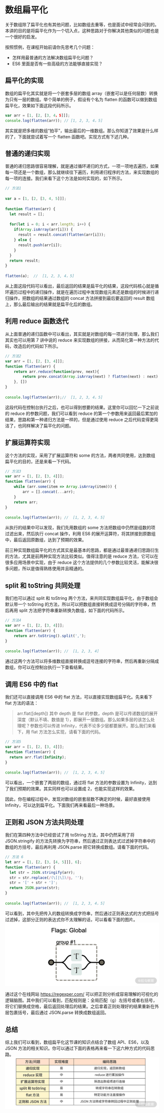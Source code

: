 # 数组扁平化
关于数组除了扁平化也有其他问题，比如数组去重等，也是面试中经常会问到的。本讲的目的是将扁平化作为一个切入点，这种思路对于你解决其他类似的问题也是一个很好的启发。

按照惯例，在课程开始前请你先思考几个问题：
- 怎样用最普通的方法解决数组扁平化问题？
- ES6 里面是否有一些高级的方法能够直接实现？

## 扁平化的实现
数组的扁平化其实就是将一个嵌套多层的数组 array（嵌套可以是任何层数）转换为只有一层的数组。举个简单的例子，假设有个名为 flatten 的函数可以做到数组扁平化，效果如下面这段代码所示。
```js
var arr = [1, [2, [3, 4，5]]];
console.log(flatten(arr)); // [1, 2, 3, 4，5]
```
其实就是把多维的数组“拍平”，输出最后的一维数组。那么你知道了效果是什么样的了，下面就尝试着写一个 flatten 函数吧。实现方式有下述几种。

## 普通的递归实现
普通的递归思路很容易理解，就是通过循环递归的方式，一项一项地去遍历，如果每一项还是一个数组，那么就继续往下遍历，利用递归程序的方法，来实现数组的每一项的连接。我们来看下这个方法是如何实现的，如下所示。
```js
// 方法1

var a = [1, [2, [3, 4, 5]]];

function flatten(arr) {
  let result = [];

  for(let i = 0; i < arr.length; i++) {
    if(Array.isArray(arr[i])) {
      result = result.concat(flatten(arr[i]));
    } else {
      result.push(arr[i]);
    }
  }
  return result;
}

flatten(a);  //  [1, 2, 3, 4，5]
```
从上面这段代码可以看出，最后返回的结果是扁平化的结果，这段代码核心就是循环遍历过程中的递归操作，就是在遍历过程中发现数组元素还是数组的时候进行递归操作，把数组的结果通过数组的 concat 方法拼接到最后要返回的 result 数组上，那么最后输出的结果就是扁平化后的数组。

## 利用 reduce 函数迭代
从上面普通的递归函数中可以看出，其实就是对数组的每一项进行处理，那么我们其实也可以用第 7 讲中说的 reduce 来实现数组的拼接，从而简化第一种方法的代码，改造后的代码如下所示。
```js
// 方法2
var arr = [1, [2, [3, 4]]];
function flatten(arr) {
    return arr.reduce(function(prev, next){
        return prev.concat(Array.isArray(next) ? flatten(next) : next)
    }, [])
}

console.log(flatten(arr));//  [1, 2, 3, 4，5]
```
这段代码在控制台执行之后，也可以得到想要的结果。这里你可以回忆一下之前说的 reduce 的参数问题，我们可以看到 reduce 的第一个参数用来返回最后累加的结果，思路和第一种递归方法是一样的，但是通过使用 reduce 之后代码变得更简洁了，也同样解决了扁平化的问题。

## 扩展运算符实现
这个方法的实现，采用了扩展运算符和 some 的方法，两者共同使用，达到数组扁平化的目的，还是来看一下代码。
```js
// 方法3
var arr = [1, [2, [3, 4]]];
function flatten(arr) {
    while (arr.some(item => Array.isArray(item))) {
        arr = [].concat(...arr);
    }
    return arr;
}

console.log(flatten(arr)); //  [1, 2, 3, 4，5]
```
从执行的结果中可以发现，我们先用数组的 some 方法把数组中仍然是组数的项过滤出来，然后执行 concat 操作，利用 ES6 的展开运算符，将其拼接到原数组中，最后返回原数组，达到了预期的效果。

前三种实现数组扁平化的方式其实是最基本的思路，都是通过最普通递归思路衍生的方法，尤其是前两种实现方法比较类似。值得注意的是 reduce 方法，它可以在很多应用场景中实现，由于 reduce 这个方法提供的几个参数比较灵活，能解决很多问题，所以是值得熟练使用并且精通的。

## split 和 toString 共同处理
我们也可以通过 split 和 toString 两个方法，来共同实现数组扁平化，由于数组会默认带一个 toString 的方法，所以可以把数组直接转换成逗号分隔的字符串，然后再用 split 方法把字符串重新转换为数组，如下面的代码所示。
```js
// 方法4
var arr = [1, [2, [3, 4]]];
function flatten(arr) {
    return arr.toString().split(',');
}

console.log(flatten(arr)); //  [1, 2, 3, 4]
```
通过这两个方法可以将多维数组直接转换成逗号连接的字符串，然后再重新分隔成数组，你可以在控制台执行一下查看结果。

## 调用 ES6 中的 flat
我们还可以直接调用 ES6 中的 flat 方法，可以直接实现数组扁平化。先来看下 flat 方法的语法：
> arr.flat([depth])
其中 depth 是 flat 的参数，depth 是可以传递数组的展开深度（默认不填、数值是 1），即展开一层数组。那么如果多层的该怎么处理呢？参数也可以传进 Infinity，代表不论多少层都要展开。那么我们来看下，用 flat 方法怎么实现，请看下面的代码。
```js
// 方法5
var arr = [1, [2, [3, 4]]];
function flatten(arr) {
  return arr.flat(Infinity);
}

console.log(flatten(arr)); //  [1, 2, 3, 4，5]
```
可以看出，一个嵌套了两层的数组，通过将 flat 方法的参数设置为 Infinity，达到了我们预期的效果。其实同样也可以设置成 2，也能实现这样的效果。

因此，你在编程过程中，发现对数组的嵌套层数不确定的时候，最好直接使用 Infinity，可以达到扁平化。下面我们再来看最后一种场景。

## 正则和 JSON 方法共同处理
我们在第四种方法中已经尝试了用 toString 方法，其中仍然采用了将 JSON.stringify 的方法先转换为字符串，然后通过正则表达式过滤掉字符串中的数组的方括号，最后再利用 JSON.parse 把它转换成数组。请看下面的代码。
```js
// 方法 6
let arr = [1, [2, [3, [4, 5]]], 6];
function flatten(arr) {
  let str = JSON.stringify(arr);
  str = str.replace(/(\[|\])/g, '');
  str = '[' + str + ']';
  return JSON.parse(str); 
}

console.log(flatten(arr)); //  [1, 2, 3, 4，5]
```
可以看到，其中先把传入的数组转换成字符串，然后通过正则表达式的方式把括号过滤掉，这部分正则的表达式你不太理解的话，可以看看下面的图片。
![image.png](./image/16.png)

通过这个在线网站 https://regexper.com/ 可以把正则分析成容易理解的可视化的逻辑脑图。其中我们可以看到，匹配规则是：全局匹配（g）左括号或者右括号，将它们替换成空格，最后返回处理后的结果。之后拿着正则处理好的结果重新在外层包裹括号，最后通过 JSON.parse 转换成数组返回。

## 总结
综上我们可以看到，数组扁平化这节课的知识点结合了数组 API、ES6，以及 JSON 方法的相关知识。你可以通过下面的表格再来看一下这六种方式的代码思路。
![image.png](./image/17.png)